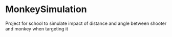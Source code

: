 # MonkeySimulation
Project for school to simulate impact of distance and angle between shooter and monkey when targeting it
